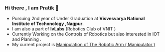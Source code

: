 ### Hi there , I am Pratik 👋

<!--
**Pratik858/Pratik858** is a ✨ _special_ ✨ repository because its `README.md` (this file) appears on your GitHub profile.

Here are some ideas to get you started:

- 🔭 I’m currently working on ...
- 🌱 I’m currently learning ...
- 👯 I’m looking to collaborate on ...
- 🤔 I’m looking for help with ...
- 💬 Ask me about ...
- 📫 How to reach me: ...
- 😄 Pronouns: ...
- ⚡ Fun fact: ...
-->

- Pursuing 2nd year of Under Graduation at **Visvesvarya National Institute of Techonology ,Nagpur**.
- I am also a part of **IvLabs** (Robotics Club of VNIT )
- Currently Working on the Controls of Robotics but also interested in IOT and Planning . 
- My current project is [Manipulation of The Robotic Arm ( Manipulator ) ](https://github.com/IvLabs/manipulation)
